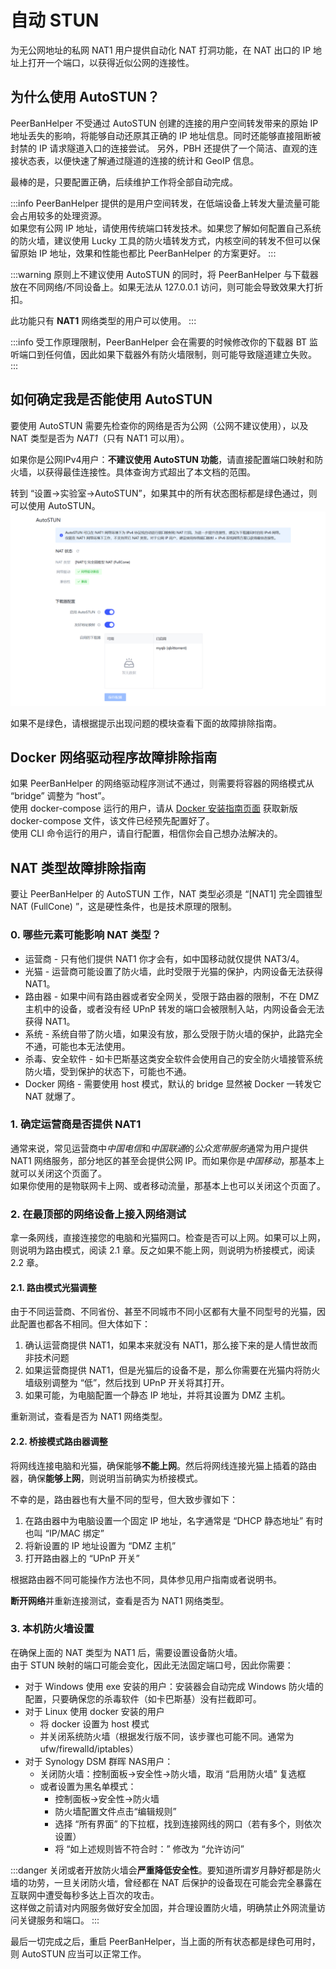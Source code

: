 # 自动 STUN

为无公网地址的私网 NAT1 用户提供自动化 NAT 打洞功能，在 NAT 出口的 IP 地址上打开一个端口，以获得近似公网的连接性。

## 为什么使用 AutoSTUN？

PeerBanHelper 不受通过 AutoSTUN 创建的连接的用户空间转发带来的原始 IP 地址丢失的影响，将能够自动还原其正确的 IP 地址信息。同时还能够直接阻断被封禁的 IP 请求隧道入口的连接尝试。
另外，PBH 还提供了一个简洁、直观的连接状态表，以便快速了解通过隧道的连接的统计和 GeoIP 信息。

最棒的是，只要配置正确，后续维护工作将全部自动完成。

:::info
PeerBanHelper 提供的是用户空间转发，在低端设备上转发大量流量可能会占用较多的处理资源。  
如果您有公网 IP 地址，请使用传统端口转发技术。如果您了解如何配置自己系统的防火墙，建议使用 Lucky 工具的防火墙转发方式，内核空间的转发不但可以保留原始 IP 地址，效果和性能也都比 PeerBanHelper 的方案更好。
:::

:::warning
原则上不建议使用 AutoSTUN 的同时，将 PeerBanHelper 与下载器放在不同网络/不同设备上。如果无法从 127.0.0.1 访问，则可能会导致效果大打折扣。

此功能只有 **NAT1** 网络类型的用户可以使用。
:::

:::info
受工作原理限制，PeerBanHelper 会在需要的时候修改你的下载器 BT 监听端口到任何值，因此如果下载器外有防火墙限制，则可能导致隧道建立失败。
:::

## 如何确定我是否能使用 AutoSTUN

要使用 AutoSTUN 需要先检查你的网络是否为公网（公网不建议使用），以及 NAT 类型是否为 *NAT1*（只有 NAT1 可以用）。  

如果你是公网IPv4用户：**不建议使用 AutoSTUN 功能**，请直接配置端口映射和防火墙，以获得最佳连接性。具体查询方式超出了本文档的范围。

转到 “设置->实验室->AutoSTUN”，如果其中的所有状态图标都是绿色通过，则可以使用 AutoSTUN。
![autostun](./assets/autostun-status.png)

如果不是绿色，请根据提示出现问题的模块查看下面的故障排除指南。

## Docker 网络驱动程序故障排除指南

如果 PeerBanHelper 的网络驱动程序测试不通过，则需要将容器的网络模式从 “bridge” 调整为 “host”。  
使用 docker-compose 运行的用户，请从 [Docker 安装指南页面](../setup/Docker.md) 获取新版 docker-compose 文件，该文件已经预先配置好了。  
使用 CLI 命令运行的用户，请自行配置，相信你会自己想办法解决的。

## NAT 类型故障排除指南

要让 PeerBanHelper 的 AutoSTUN 工作，NAT 类型必须是 “[NAT1] 完全圆锥型 NAT (FullCone) ”，这是硬性条件，也是技术原理的限制。

### 0. 哪些元素可能影响 NAT 类型？

* 运营商 - 只有他们提供 NAT1 你才会有，如中国移动就仅提供 NAT3/4。
* 光猫 - 运营商可能设置了防火墙，此时受限于光猫的保护，内网设备无法获得 NAT1。
* 路由器 - 如果中间有路由器或者安全网关，受限于路由器的限制，不在 DMZ 主机中的设备，或者没有经 UPnP 转发的端口会被限制入站，内网设备会无法获得 NAT1。
* 系统 - 系统自带了防火墙，如果没有放，那么受限于防火墙的保护，此路完全不通，可能也本无法使用。
* 杀毒、安全软件 - 如卡巴斯基这类安全软件会使用自己的安全防火墙接管系统防火墙，受到保护的状态下，可能也不通。
* Docker 网络 - 需要使用 host 模式，默认的 bridge 显然被 Docker 一转发它 NAT 就爆了。

### 1. 确定运营商是否提供 NAT1

通常来说，常见运营商中*中国电信*和*中国联通*的*公众宽带服务*通常为用户提供 NAT1 网络服务，部分地区的甚至会提供公网 IP。而如果你是*中国移动*，那基本上就可以关闭这个页面了。  
如果你使用的是物联网卡上网、或者移动流量，那基本上也可以关闭这个页面了。

### 2. 在最顶部的网络设备上接入网络测试

拿一条网线，直接连接您的电脑和光猫网口。检查是否可以上网。如果可以上网，则说明为路由模式，阅读 2.1 章。反之如果不能上网，则说明为桥接模式，阅读 2.2 章。

#### 2.1. 路由模式光猫调整

由于不同运营商、不同省份、甚至不同城市不同小区都有大量不同型号的光猫，因此配置也都各不相同。但大体如下：

1. 确认运营商提供 NAT1，如果本来就没有 NAT1，那么接下来的是人情世故而非技术问题
2. 如果运营商提供 NAT1，但是光猫后的设备不是，那么你需要在光猫内将防火墙级别调整为 “低”，然后找到 UPnP 开关将其打开。
3. 如果可能，为电脑配置一个静态 IP 地址，并将其设置为 DMZ 主机。

重新测试，查看是否为 NAT1 网络类型。

#### 2.2. 桥接模式路由器调整

将网线连接电脑和光猫，确保能够**不能上网**。然后将网线连接光猫上插着的路由器，确保**能够上网**，则说明当前确实为桥接模式。  

不幸的是，路由器也有大量不同的型号，但大致步骤如下：

1. 在路由器中为电脑设置一个固定 IP 地址，名字通常是 “DHCP 静态地址” 有时也叫 “IP/MAC 绑定”
2. 将新设置的 IP 地址设置为 “DMZ 主机”
3. 打开路由器上的 “UPnP 开关”

根据路由器不同可能操作方法也不同，具体参见用户指南或者说明书。

**断开网络**并重新连接测试，查看是否为 NAT1 网络类型。 

### 3. 本机防火墙设置

在确保上面的 NAT 类型为 NAT1 后，需要设置设备防火墙。  
由于 STUN 映射的端口可能会变化，因此无法固定端口号，因此你需要：

* 对于 Windows 使用 exe 安装的用户：安装器会自动完成 Windows 防火墙的配置，只要确保您的杀毒软件（如卡巴斯基）没有拦截即可。  
* 对于 Linux 使用 docker 安装的用户
  * 将 docker 设置为 host 模式
  * 并关闭系统防火墙（根据发行版不同，该步骤也可能不同。通常为 ufw/firewalld/iptables）
* 对于 Synology DSM 群晖 NAS用户：
  * 关闭防火墙：控制面板->安全性->防火墙，取消 “启用防火墙” 复选框
  * 或者设置为黑名单模式：
    * 控制面板->安全性->防火墙
    * 防火墙配置文件点击“编辑规则”
    * 选择 “所有界面” 的下拉框，找到连接网线的网口（若有多个，则依次设置）
    * 将 “如上述规则皆不符合时：” 修改为 “允许访问”

:::danger
关闭或者开放防火墙会**严重降低安全性**。要知道所谓岁月静好都是防火墙的功劳，一旦关闭防火墙，曾经都在 NAT 后保护的设备现在可能会完全暴露在互联网中遭受每秒多达上百次的攻击。  
这样做之前请对内网服务做好安全加固，并合理设置防火墙，明确禁止外网流量访问关键服务和端口。
:::

最后一切完成之后，重启 PeerBanHelper，当上面的所有状态都是绿色可用时，则 AutoSTUN 应当可以正常工作。  



